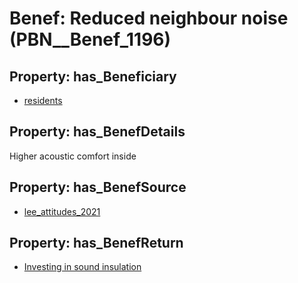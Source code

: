 # Benef: __Reduced neighbour noise__ (PBN__Benef_1196)

## Property: has_Beneficiary

* [residents](../Stakeholder/PBN__Stakeholder_59)

## Property: has_BenefDetails

Higher acoustic comfort inside

## Property: has_BenefSource

* [lee_attitudes_2021](../Article/PBN__Article_247)

## Property: has_BenefReturn

* [Investing in sound insulation](../BenefReturn/PBN__BenefReturn_1334)

